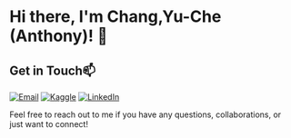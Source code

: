 # Hi there, I'm Chang,Yu-Che (Anthony)! 👋


<!--
## Skills⚡

- Python/Pytorch
- C/C++
-->

<!--
## Education🌱

- [MS], [National Yang Ming Chiao Tung University/Institute of Communications Engineering], [2022~present]
- [BS], [National Cheng Kung University/Department of Mechanical Engineering], [2018~2022]
-->
## Get in Touch📫
<!--
- LinkedIn: [Your LinkedIn Profile URL]
- Twitter: [Your Twitter Profile URL]
- Personal Website: [Your Personal Website URL]
-->

[![Email](https://img.shields.io/badge/Gmail-D14836?style=for-the-badge&logo=gmail&logoColor=white)](mailto:anthony0304.ee11@nycu.edu.tw)
[![Kaggle](https://img.shields.io/badge/Kaggle-blue?logo=kaggle&logoColor=white&style=for-the-badge)](https://www.kaggle.com/changyuche)
[![LinkedIn](https://img.shields.io/badge/linkedin-%230077B5.svg?style=for-the-badge&logo=linkedin&logoColor=white)](https://www.linkedin.com/in/anthony0304)

Feel free to reach out to me if you have any questions, collaborations, or just want to connect!


<!--
**anthony030477/anthony030477** is a ✨ _special_ ✨ repository because its `README.md` (this file) appears on your GitHub profile.

Here are some ideas to get you started:

- 🔭 I’m currently working on ...
- 🌱 I’m currently learning ...
- 👯 I’m looking to collaborate on ...
- 🤔 I’m looking for help with ...
- 💬 Ask me about ...
- 📫 How to reach me: ...
- 😄 Pronouns: ...
- ⚡ Fun fact: ...
-->
